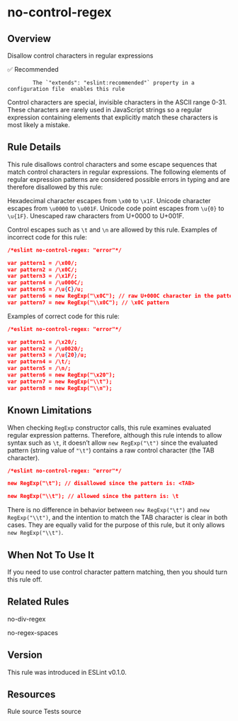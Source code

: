 
# no-control-regex
## Overview
Disallow control characters in regular expressions


✅ Recommended

            The `"extends": "eslint:recommended"` property in a configuration file  enables this rule
        


Control characters are special, invisible characters in the ASCII range 0-31. These characters are rarely used in JavaScript strings so a regular expression containing elements that explicitly match these characters is most likely a mistake.
## Rule Details
This rule disallows control characters and some escape sequences that match control characters in regular expressions.
The following elements of regular expression patterns are considered possible errors in typing and are therefore disallowed by this rule:

Hexadecimal character escapes from `\x00` to `\x1F`.
Unicode character escapes from `\u0000` to `\u001F`.
Unicode code point escapes from `\u{0}` to `\u{1F}`.
Unescaped raw characters from U+0000 to U+001F.

Control escapes such as `\t` and `\n` are allowed by this rule.
Examples of incorrect code for this rule:


```json
/*eslint no-control-regex: "error"*/

var pattern1 = /\x00/;
var pattern2 = /\x0C/;
var pattern3 = /\x1F/;
var pattern4 = /\u000C/;
var pattern5 = /\u{C}/u;
var pattern6 = new RegExp("\x0C"); // raw U+000C character in the pattern
var pattern7 = new RegExp("\\x0C"); // \x0C pattern
```
Examples of correct code for this rule:


```json
/*eslint no-control-regex: "error"*/

var pattern1 = /\x20/;
var pattern2 = /\u0020/;
var pattern3 = /\u{20}/u;
var pattern4 = /\t/;
var pattern5 = /\n/;
var pattern6 = new RegExp("\x20");
var pattern7 = new RegExp("\\t");
var pattern8 = new RegExp("\\n");
```
## Known Limitations
When checking `RegExp` constructor calls, this rule examines evaluated regular expression patterns. Therefore, although this rule intends to allow syntax such as `\t`, it doesn’t allow `new RegExp("\t")` since the evaluated pattern (string value of `"\t"`) contains a raw control character (the TAB character).

```json
/*eslint no-control-regex: "error"*/

new RegExp("\t"); // disallowed since the pattern is: <TAB>

new RegExp("\\t"); // allowed since the pattern is: \t
```
There is no difference in behavior between `new RegExp("\t")` and `new RegExp("\\t")`, and the intention to match the TAB character is clear in both cases. They are equally valid for the purpose of this rule, but it only allows `new RegExp("\\t")`.
## When Not To Use It
If you need to use control character pattern matching, then you should turn this rule off.
## Related Rules


no-div-regex 

no-regex-spaces 


## Version
This rule was introduced in ESLint v0.1.0.
## Resources

Rule source 
Tests source 

